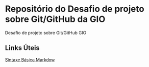 # Repositório do Desafio de projeto sobre Git/GitHub da GIO
Desafio de projeto sobre Git/GitHub GIO


## Links Úteis
[Sintaxe  Básica Markdow](https://www.markdownguide.org/cheat-sheet/)
